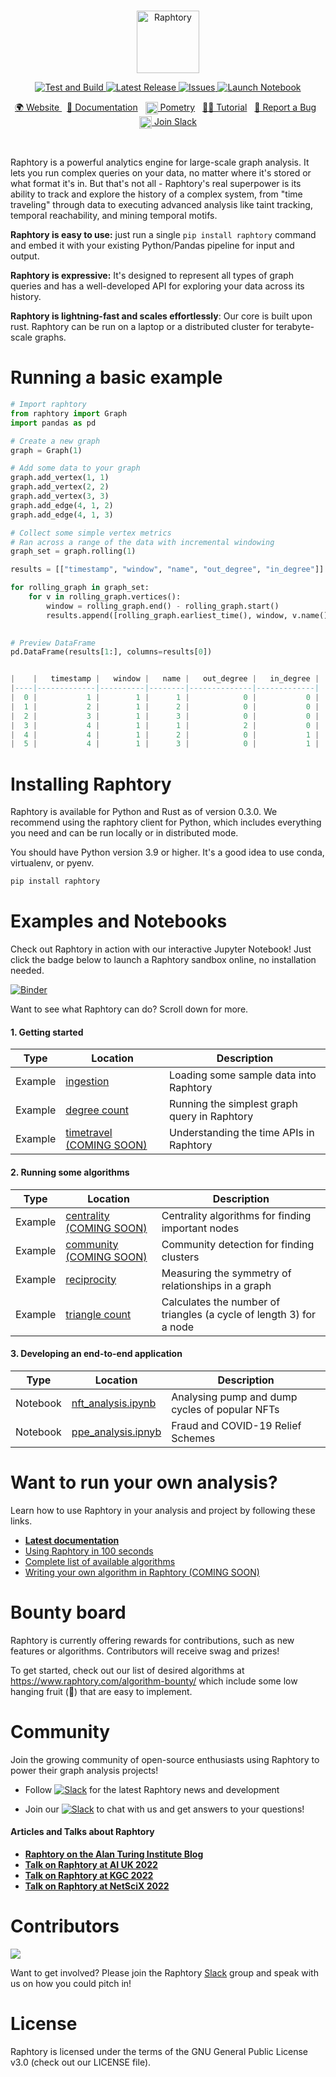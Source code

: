 <br>
<p align="center">
  <img src="https://user-images.githubusercontent.com/6665739/130641943-fa7fcdb8-a0e7-4aa4-863f-3df61b5de775.png" alt="Raphtory" height="100"/>
</p>
<p align="center">
</p>


<p align="center">
<a href="https://github.com/Raphtory/Raphtory/actions/workflows/test.yml/badge.svg">
<img alt="Test and Build" src="https://github.com/Raphtory/Raphtory/actions/workflows/test.yml/badge.svg" />
</a>
<a href="https://github.com/Raphtory/Raphtory/releases">
<img alt="Latest Release" src="https://img.shields.io/github/v/release/Raphtory/Raphtory?color=brightgreen&include_prereleases" />
</a>
<a href="https://github.com/Raphtory/Raphtory/issues">
<img alt="Issues" src="https://img.shields.io/github/issues/Raphtory/Raphtory?color=brightgreen" />
</a>
<a href="https://mybinder.org/v2/gh/Raphtory/Raphtory/master?labpath=examples%2Fpy%2Flotr%2Flotr.ipynb">
<img alt="Launch Notebook" src="https://mybinder.org/badge_logo.svg" />
</a>
</p>
<p align="center">
<a href="https://www.raphtory.com">🌍 Website </a>
&nbsp
<a href="https://docs.raphtory.com/">📒 Documentation</a>
&nbsp 
<a href="https://www.pometry.com"><img src="https://user-images.githubusercontent.com/6665739/202438989-2859f8b8-30fb-4402-820a-563049e1fdb3.png" height="20" align="center"/> Pometry</a> 
&nbsp
<a href="https://docs.raphtory.com/en/master/Introduction/ingestion.html">🧙🏻‍ Tutorial</a> 
&nbsp
<a href="https://github.com/Raphtory/Raphtory/issues">🐛 Report a Bug</a> 
&nbsp
<a href="https://join.slack.com/t/raphtory/shared_invite/zt-xbebws9j-VgPIFRleJFJBwmpf81tvxA"><img src="https://user-images.githubusercontent.com/6665739/154071628-a55fb5f9-6994-4dcf-be03-401afc7d9ee0.png" height="20" align="center"/> Join Slack</a> 
</p>

<br>

Raphtory is a powerful analytics engine for large-scale graph analysis. It lets you run complex queries on your data, 
no matter where it's stored or what format it's in. But that's not all - Raphtory's real superpower is its ability to 
track and explore the history of a complex system, from "time traveling" through data to executing advanced analysis 
like taint tracking, temporal reachability, and mining temporal motifs.

**Raphtory is easy to use:** just run a single `pip install raphtory` command and embed it with your existing Python/Pandas pipeline for input and output.

**Raphtory is expressive:** It's designed to represent all types of graph queries and has a well-developed API for exploring your data across its history.

**Raphtory is lightning-fast and scales effortlessly**: Our core is built upon rust. Raphtory can be run on a laptop or a distributed cluster for terabyte-scale graphs.



# Running a basic example

```python
# Import raphtory
from raphtory import Graph
import pandas as pd

# Create a new graph
graph = Graph(1)

# Add some data to your graph
graph.add_vertex(1, 1)
graph.add_vertex(2, 2)
graph.add_vertex(3, 3)
graph.add_edge(4, 1, 2)
graph.add_edge(4, 1, 3)

# Collect some simple vertex metrics
# Ran across a range of the data with incremental windowing
graph_set = graph.rolling(1)

results = [["timestamp", "window", "name", "out_degree", "in_degree"]]

for rolling_graph in graph_set:
    for v in rolling_graph.vertices():
        window = rolling_graph.end() - rolling_graph.start()
        results.append([rolling_graph.earliest_time(), window, v.name(), v.out_degree(), v.in_degree()])
    

# Preview DataFrame
pd.DataFrame(results[1:], columns=results[0])
```

```a

|    |   timestamp |   window |   name |   out_degree |   in_degree |
|----|-------------|----------|--------|--------------|-------------|
|  0 |           1 |        1 |      1 |            0 |           0 |
|  1 |           2 |        1 |      2 |            0 |           0 |
|  2 |           3 |        1 |      3 |            0 |           0 |
|  3 |           4 |        1 |      1 |            2 |           0 |
|  4 |           4 |        1 |      2 |            0 |           1 |
|  5 |           4 |        1 |      3 |            0 |           1 |
```

# Installing Raphtory 

Raphtory is available for Python and Rust as of version 0.3.0. We recommend using the raphtory client for Python, which includes everything you need and can be run locally or in distributed mode.

You should have Python version 3.9 or higher. It's a good idea to use conda, virtualenv, or pyenv. 

```bash
pip install raphtory
``` 

# Examples and Notebooks

Check out Raphtory in action with our interactive Jupyter Notebook! Just click the badge below to launch a Raphtory sandbox online, no installation needed.

 [![Binder](https://mybinder.org/badge_logo.svg)](https://mybinder.org/v2/gh/Raphtory/Raphtory/master?labpath=examples%2Fpy%2Flotr%2Flotr.ipynb) 

Want to see what Raphtory can do? Scroll down for more.

#### 1. Getting started

| Type | Location                                                                                | Description |
| ------------- |-----------------------------------------------------------------------------------------| ------------- |
| Example | <a href="https://docs.raphtory.com/en/master/Introduction/ingestion.html">ingestion</a> | Loading some sample data into Raphtory |
| Example | <a href="https://docs.raphtory.com/en/v0.0.11/install/python/raphtory.html#Running-your-first-Query">degree count</a>  | Running the simplest graph query in Raphtory|
| Example | <a href="">timetravel (COMING SOON)</a>                                                 | Understanding the time APIs in Raphtory |

#### 2. Running some algorithms 

| Type | Location                                                                                                                                             | Description                                                         |
| ------------- |------------------------------------------------------------------------------------------------------------------------------------------------------|---------------------------------------------------------------------|
| Example | <a href="">centrality (COMING SOON)</a>                                                                                                              | Centrality algorithms for finding important nodes                   |
| Example | <a href="">community (COMING SOON)</a>                                                                                                               | Community detection for finding clusters                            |
| Example | <a href="https://docs.raphtory.com/en/v0.0.11/api/_autosummary/raphtory.algorithms.html#raphtory.algorithms.global_reciprocity">reciprocity</a>      | Measuring the symmetry of relationships in a graph                  |
| Example | <a href="https://docs.raphtory.com/en/v0.0.11/api/_autosummary/raphtory.algorithms.html#raphtory.algorithms.local_triangle_count">triangle count</a> | Calculates the number of triangles (a cycle of length 3) for a node |

#### 3. Developing an end-to-end application

| Type | Location                                                                                                                                    | Description |
| ------------- |---------------------------------------------------------------------------------------------------------------------------------------------| ------------- |
| Notebook | <a href="https://github.com/Raphtory/Raphtory/blob/master/examples/py/nft/nft_analysis.ipynb">nft_analysis.ipynb</a>                        | Analysing pump and dump cycles of popular NFTs |
| Notebook | <a href="https://github.com/Raphtory/Raphtory/blob/master/examples/py/companies-house/companies_house_example.ipynb">ppe_analysis.ipnyb</a> | Fraud and COVID-19 Relief Schemes |

# Want to run your own analysis?
Learn how to use Raphtory in your analysis and project by following these links.

- **[Latest documentation](https://docs.raphtory.com/)**
- [Using Raphtory in 100 seconds](https://docs.raphtory.com/en/master/Introduction/ingestion.html)
- [Complete list of available algorithms](https://docs.raphtory.com/en/v0.0.11/api/_autosummary/raphtory.algorithms.html)
- [Writing your own algorithm in Raphtory (COMING SOON)]()

# Bounty board

Raphtory is currently offering rewards for contributions, such as new features or algorithms. Contributors will receive swag and prizes! 

To get started, check out our list of desired algorithms at https://www.raphtory.com/algorithm-bounty/ which include some low hanging fruit (🍇) that are easy to implement. 


# Community  
Join the growing community of open-source enthusiasts using Raphtory to power their graph analysis projects!

- Follow [![Slack](https://img.shields.io/twitter/follow/raphtory?label=@raphtory)](https://twitter.com/raphtory) for the latest Raphtory news and development

- Join our [![Slack](https://img.shields.io/badge/community-Slack-red)](https://join.slack.com/t/raphtory/shared_invite/zt-xbebws9j-VgPIFRleJFJBwmpf81tvxA) to chat with us and get answers to your questions!


#### Articles and Talks about Raphtory
- **[Raphtory on the Alan Turing Institute Blog](https://www.turing.ac.uk/blog/just-add-time-dizzying-potential-dynamic-graphs)**
- **[Talk on Raphtory at AI UK 2022](https://www.youtube.com/watch?v=7S9Ymnih-YM&list=PLuD_SqLtxSdVEUsCYlb5XjWm9D6WuNKEz&index=9)**
- **[Talk on Raphtory at KGC 2022](https://www.youtube.com/watch?v=37S4bSN5EaU)**
- **[Talk on Raphtory at NetSciX 2022](https://www.youtube.com/watch?v=QxhrONca4FE)**


# Contributors

<a href="https://github.com/raphtory/raphtory/graphs/contributors"><img src="https://contrib.rocks/image?repo=raphtory/raphtory"/></a>

Want to get involved? Please join the Raphtory [Slack](https://join.slack.com/t/raphtory/shared_invite/zt-xbebws9j-VgPIFRleJFJBwmpf81tvxA) group and speak with us on how you could pitch in!

# License  

Raphtory is licensed under the terms of the GNU General Public License v3.0 (check out our LICENSE file).



